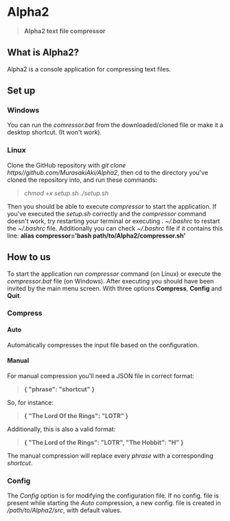# Alpha2

> **Alpha2 text file compressor**

## What is Alpha2?

Alpha2 is a console application for compressing text files.

## Set up

### Windows

You can run the *comressor.bat* from the downloaded/cloned file or make it a desktop shortcut. (It won't work).

### Linux

Clone the GitHub repository with *git clone https//github.com/MurasakiAki/Alpha2*, then cd to the directory you've cloned the repository into, and run these commands:

> *chmod +x setup.sh*
> *./setup.sh*

Then you should be able to execute *compressor* to start the application.
If you've executed the *setup.sh* correctly and the *compressor* command doesn't work, try restarting your terminal or executing *. ~/.bashrc* to restart the *~/.bashrc* file. Additionally you can check *~/.bashrc* file if it contains this line: **alias compressor='bash path/to/Alpha2/compressor.sh'**

## How to us

To start the application run *compressor* command (on Linux) or execute the *compressor.bat* file (on Windows).
After executing you should have been invited by the main menu screen. With three options **Compress**, **Config** and **Quit**.

### Compress

#### Auto

Automatically compresses the input file based on the configuration.

#### Manual

For manual compression you'll need a JSON file in correct format:

> **{ "phrase": "shortcut" }**

So, for instance:

> **{ "The Lord Of the Rings": "LOTR" }**

Additionally, this is also a valid format:

> **{ "The Lord of the Rings": "LOTR", "The Hobbit": "H" }**

The manual compression will replace every *phrase* with a corresponding *shortcut*.

### Config

The *Config* option is for modifying the configuration file.
If no config. file is present while starting the *Auto* compression, a new config. file is created in */path/to/Alpha2/src*, with default values.
